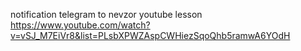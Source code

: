 notification telegram to nevzor youtube lesson
https://www.youtube.com/watch?v=vSJ_M7EiVr8&list=PLsbXPWZAspCWHiezSqoQhb5ramwA6YOdH